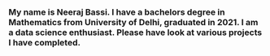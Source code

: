 ### My name is Neeraj Bassi. I have a bachelors degree in Mathematics from University of Delhi, graduated in 2021. I am a data science enthusiast. Please have look at various projects I have completed.

<!--
**Neeraj6maths/Neeraj6maths** is a ✨ _special_ ✨ repository because its `README.md` (this file) appears on your GitHub profile.

Here are some ideas to get you started:

- 🔭 I’m currently working on ...
- 🌱 I’m currently learning ...
- 👯 I’m looking to collaborate on ...
- 🤔 I’m looking for help with ...
- 💬 Ask me about ...
- 📫 How to reach me: ...
- 😄 Pronouns: ...
- ⚡ Fun fact: ...
-->
